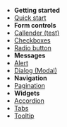 - **Getting started**
 - [Quick start](quickstart.md)
- **Form controls**
 - [Callender (test)](custom-elements/Form-Callender.md)
 - [Checkboxes](custom-elements/Form-Checkboxes.md)
 - [Radio button](custom-elements/Form-Radio-buttons.md)   
- **Messages**
 - [Alert](custom-elements/Message-Alert.md)
 - [Dialog (Modal)](custom-elements/Message-Dialog-Modal.md)
- **Navigation**
 - [Pagination](custom-elements/Navigation-Pagination.md) 
- **Widgets**
 - [Accordion](custom-elements/Widget-Accordions.md)
 - [Tabs](custom-elements/Widget-Tabs.md)
 - [Tooltip](custom-elements/Widget-Tooltip.md)
